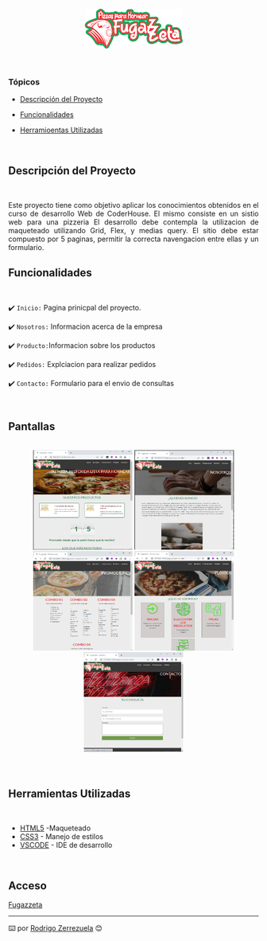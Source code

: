 


<p align="center">
   <img src="./assets/logo/logo-top.png" #Fugazzeta/>
</p>

<br>

### Tópicos 


- [Descripción del Proyecto](#descripción-del-proyecto)

- [Funcionalidades](#funcionalidades)


- [Herramioentas Utilizadas](#herrramientas-utilizadas)



<br>



## Descripción del Proyecto

<br>
<p align="justify">
 Este proyecto tiene como objetivo aplicar los conocimientos obtenidos en el curso de desarrollo Web de CoderHouse.
 El mismo consiste en un sistio web para una pizzeria El desarrollo debe contempla la utilizacion de maqueteado utilizando Grid, Flex, y medias query.
 El sitio debe estar compuesto por 5 paginas,  permitir la correcta navengacion entre ellas y un formulario.
 

<br>

## Funcionalidades
<br>

✔️ `Inicio:` Pagina prinicpal del proyecto.

✔️ `Nosotros:` Informacion acerca de la empresa

✔️ `Producto:`Informacion sobre los productos 

✔️ `Pedidos:` Explciacion para realizar pedidos

✔️ `Contacto:` Formulario para el envio de consultas

<br>

## Pantallas

<br>

<div align="center">

   <img src="./assets/img_doc/inicio.png" style="height:200px;width: 200px;"/>
   <img src="./assets/img_doc/nosotros.png" style="height:200px;width: 200px;"/>
   <img src="./assets/img_doc/promo.png" style="height:200px;width: 200px;"/>
   <img src="./assets/img_doc/pedido.png" style="height:200px;width: 200px;"/>
   <img src="./assets/img_doc/contacto.png" style="height:200px; width: 200px;"/>
</div>

###

<br>

## Herramientas Utilizadas

<br>

* [HTML5](https://html.spec.whatwg.org/multipage/) -Maqueteado
* [CSS3](https://www.w3.org/Style/CSS/) - Manejo de estilos
* [VSCODE](https://code.visualstudio.com/) - IDE de desarrollo

<br>

## Acceso
[Fugazzeta](https://lrgz.github.io/fugazzeta/)

<hr>

⌨️  por [Rodrigo Zerrezuela](https://github.com/lrgz) 😊
